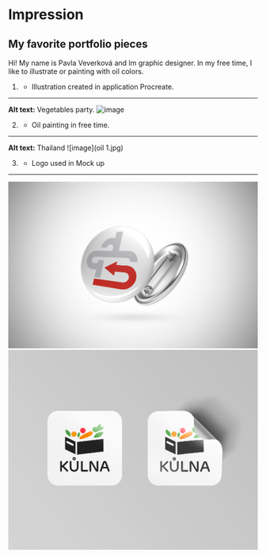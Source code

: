 # Impression 

## My favorite portfolio pieces

Hi!
My name is Pavla Veverková and Im graphic designer. In my free time, I like to illustrate or painting with oil colors. 

1. - Illustration created in application Procreate.
---
**Alt text:** Vegetables party. 
![image](Ilustrace.png)

2. - Oil painting in free time.
---

**Alt text:** Thailand 
![image](oil 1.jpg)


3. - Logo used in Mock up
---
![image](ODZNAK.jpg)
![image](samolepky.png)
